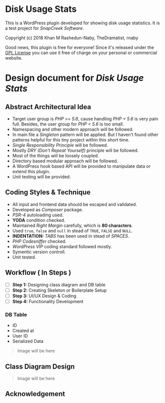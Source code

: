 # Disk Usage Stats
This is a WordPress plugin developed for showing disk usage statistics. It is a test project for *SnapCreek Software*.

Copyright (c) 2018 Khan M Rashedun-Naby, TheDramatist, rnaby

Good news, this plugin is free for everyone! Since it's released under the [GPL License](LICENSE) you can use it free of charge on your personal or commercial website.

# Design document for *Disk Usage Stats*

## Abstract Architectural Idea
- ‎Target user group is *PHP >= 5.6*, cause handling *PHP < 5.6* is very pain full. Besides, the user group for *PHP < 5.6* is too small.
- ‎Namespacing and other modern approach will be followed.
- ‎In main file a *Singleton* pattern will be applied. But I haven't found other patterns helpful for this tiny project within this short time.
- ‎*Single Responsibility Principle* will be followed.
- Mostly *DRY (Don't Repeat Yourself)* principle will be followed.
- Most of the things will be loosely coupled.
- ‎Directory based modular approach will be followed.
- ‎A WordPress hook based API will be provided to manipulate data or extend this plugin.
- ‎Unit testing will be provided.

## Coding Styles & Technique
- All input and frontend data should be escaped and validated.
- Developed as *Composer* package.
- *PSR-4* autoloading used.
- **YODA** condition checked.
- Maintained *Right Margin* carefully, which is **80 characters**.
- Used `true`, `false` and `null` in stead of `TRUE`, `FALSE` and `NULL`.
- **INDENTATION:** *TABS* has been used in stead of *SPACES*.
- *PHP Codesniffer* checked.
- *WordPress VIP* coding standard followed mostly.
- Symentic version controll.
- Unit tested.

## Workflow ( In Steps )
- [ ] **Step 1:** Designing class diagram and DB table
- [ ] **Step 2:** Creating Skeleton or Boilerplate Setup
- [ ] **Step 3:** UI/UX Design & Coding
- [ ] **Step 4:** Functionality Development

### DB Table
- ID
- Created at
- User ID
- Serialized Data

> Image will be here

## Class Diagram Design

> Image will be here

## Acknowledgement